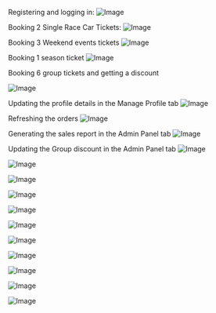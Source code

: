 Registering and logging in:
![Image](https://github.com/user-attachments/assets/afe5b421-b558-4469-bc3d-6c8ede033de5)

Booking 2 Single Race Car Tickets:
![Image](https://github.com/user-attachments/assets/75c56150-7714-4fac-be18-379e4b4cbb06)

Booking 3 Weekend events tickets
![Image](https://github.com/user-attachments/assets/fbe72fc1-4fa3-4851-9b26-958a177dadf3)

Booking 1 season ticket
![Image](https://github.com/user-attachments/assets/e009b845-399b-47a8-b702-f8708d67790a)

Booking 6 group tickets and getting a discount

![Image](https://github.com/user-attachments/assets/7fdce3bd-90d2-47e8-94d7-1b8ecc553f86)

Updating the profile details in the Manage Profile tab
![Image](https://github.com/user-attachments/assets/dc76b472-618f-470b-8510-209a5f6de083)

Refreshing the orders 
![Image](https://github.com/user-attachments/assets/0c66d8f7-0f97-430b-87b4-75d12f9f636b)

Generating the sales report in the Admin Panel tab
![Image](https://github.com/user-attachments/assets/c8157399-7647-4983-8017-c91cff6981c5)

Updating the Group discount in the Admin Panel tab
![Image](https://github.com/user-attachments/assets/495989b2-b9b2-48bc-a5fd-0e24eb118aa8)


![Image](https://github.com/user-attachments/assets/707a617d-777c-4339-9fca-ffdd551cfb49)

![Image](https://github.com/user-attachments/assets/57e77a64-7944-4564-a02d-30e51bf7cecc)

![Image](https://github.com/user-attachments/assets/1e7381d3-9449-49a5-8a18-5f9166c25bf4)

![Image](https://github.com/user-attachments/assets/64102d3c-b2ad-4a51-9d8c-8c4a74d7c3f2)

![Image](https://github.com/user-attachments/assets/7357b3e5-2f3a-44ea-860e-f445b5c859b6)

![Image](https://github.com/user-attachments/assets/cfe0bc65-d599-4c9d-ab70-d917dd8f1393)

![Image](https://github.com/user-attachments/assets/50b3cf25-1d99-49cc-bec7-879bdee2ebd9)

![Image](https://github.com/user-attachments/assets/34a9d15e-4f15-4284-8aff-6b47d3a963f9)

![Image](https://github.com/user-attachments/assets/2d1950f3-c05c-4a60-99b1-def49aeef41b)

![Image](https://github.com/user-attachments/assets/f5ad9786-b9b8-4431-b8b7-505d6c76b93d)
